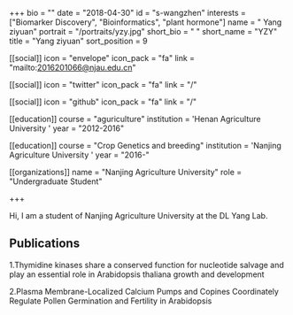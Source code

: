 +++
bio = ""
date = "2018-04-30"
id = "s-wangzhen"
interests = ["Biomarker Discovery", "Bioinformatics", "plant hormone"]
name = " Yang ziyuan"
portrait = "/portraits/yzy.jpg"
short_bio = " "
short_name = "YZY"
title = "Yang ziyuan"
sort_position = 9

[[social]]
    icon = "envelope"
    icon_pack = "fa"
    link = "mailto:2016201066@njau.edu.cn"

[[social]]
    icon = "twitter"
    icon_pack = "fa"
    link = "/"

[[social]]
    icon = "github"
    icon_pack = "fa"
    link = "/"

[[education]]
    course = "aguriculture"
    institution = 'Henan Agriculture University '
    year = "2012-2016"
    
[[education]]
    course = "Crop Genetics and breeding"
    institution = 'Nanjing Agriculture University '
    year = "2016-"


[[organizations]]
    name = "Nanjing Agriculture University"
    role = "Undergraduate Student"

+++

Hi, I am a student of Nanjing Agriculture University at the DL Yang Lab. 

## Publications

1.Thymidine kinases share a conserved function for nucleotide salvage and play an essential role in Arabidopsis thaliana growth and development

2.Plasma Membrane-Localized Calcium Pumps and Copines Coordinately Regulate Pollen Germination and Fertility in Arabidopsis

